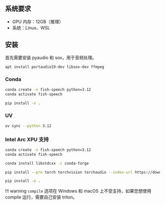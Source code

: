 ## 系统要求

- GPU 内存：12GB（推理）
- 系统：Linux、WSL

## 安装

首先需要安装 pyaudio 和 sox，用于音频处理。

``` bash
apt install portaudio19-dev libsox-dev ffmpeg
```

### Conda

```bash
conda create -n fish-speech python=3.12
conda activate fish-speech

pip install -e .
```

### UV

```bash
uv sync --python 3.12
```

### Intel Arc XPU 支持

```bash
conda create -n fish-speech python=3.12
conda activate fish-speech

conda install libstdcxx -c conda-forge

pip install --pre torch torchvision torchaudio --index-url https://download.pytorch.org/whl/nightly/xpu

pip install -e .
```

!!! warning
    `compile` 选项在 Windows 和 macOS 上不受支持，如果您想使用 compile 运行，需要自己安装 triton。
